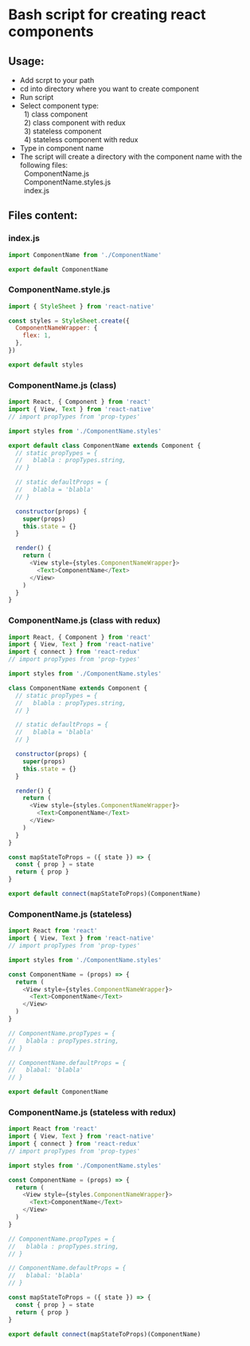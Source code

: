 # Bash script for creating react components

## Usage:

- Add scrpt to your path
- cd into directory where you want to create component
- Run script
- Select component type:  
  &nbsp;&nbsp;1) class component  
  &nbsp;&nbsp;2) class component with redux  
  &nbsp;&nbsp;3) stateless component  
  &nbsp;&nbsp;4) stateless component with redux
- Type in component name
- The script will create a directory with the component name with the following files:  
  &nbsp;&nbsp;ComponentName.js  
  &nbsp;&nbsp;ComponentName.styles.js  
  &nbsp;&nbsp;index.js

## Files content:

### index.js

```javascript
import ComponentName from './ComponentName'

export default ComponentName
```

### ComponentName.style.js

```javascript
import { StyleSheet } from 'react-native'

const styles = StyleSheet.create({
  ComponentNameWrapper: {
    flex: 1,
  },
})

export default styles
```

### ComponentName.js (class)

```javascript
import React, { Component } from 'react'
import { View, Text } from 'react-native'
// import propTypes from 'prop-types'

import styles from './ComponentName.styles'

export default class ComponentName extends Component {
  // static propTypes = {
  //   blabla : propTypes.string,
  // }

  // static defaultProps = {
  //   blabla = 'blabla'
  // }

  constructor(props) {
    super(props)
    this.state = {}
  }

  render() {
    return (
      <View style={styles.ComponentNameWrapper}>
        <Text>ComponentName</Text>
      </View>
    )
  }
}
```

### ComponentName.js (class with redux)

```javascript
import React, { Component } from 'react'
import { View, Text } from 'react-native'
import { connect } from 'react-redux'
// import propTypes from 'prop-types'

import styles from './ComponentName.styles'

class ComponentName extends Component {
  // static propTypes = {
  //   blabla : propTypes.string,
  // }

  // static defaultProps = {
  //   blabla = 'blabla'
  // }

  constructor(props) {
    super(props)
    this.state = {}
  }

  render() {
    return (
      <View style={styles.ComponentNameWrapper}>
        <Text>ComponentName</Text>
      </View>
    )
  }
}

const mapStateToProps = ({ state }) => {
  const { prop } = state
  return { prop }
}

export default connect(mapStateToProps)(ComponentName)
```

### ComponentName.js (stateless)

```javascript
import React from 'react'
import { View, Text } from 'react-native'
// import propTypes from 'prop-types'

import styles from './ComponentName.styles'

const ComponentName = (props) => {
  return (
    <View style={styles.ComponentNameWrapper}>
      <Text>ComponentName</Text>
    </View>
  )
}

// ComponentName.propTypes = {
//   blabla : propTypes.string,
// }

// ComponentName.defaultProps = {
//   blabal: 'blabla'
// }

export default ComponentName
```

### ComponentName.js (stateless with redux)

```javascript
import React from 'react'
import { View, Text } from 'react-native'
import { connect } from 'react-redux'
// import propTypes from 'prop-types'

import styles from './ComponentName.styles'

const ComponentName = (props) => {
  return (
    <View style={styles.ComponentNameWrapper}>
      <Text>ComponentName</Text>
    </View>
  )
}

// ComponentName.propTypes = {
//   blabla : propTypes.string,
// }

// ComponentName.defaultProps = {
//   blabal: 'blabla'
// }

const mapStateToProps = ({ state }) => {
  const { prop } = state
  return { prop }
}

export default connect(mapStateToProps)(ComponentName)
```

